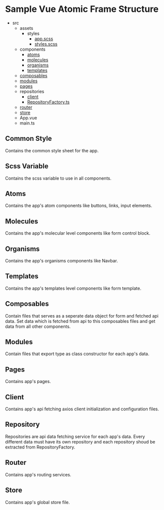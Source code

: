# Sample Vue Atomic Frame Structure

* src
  * assets
    * styles
      * [app.scss](#common-style)
      * [styles.scss](#scss-variable)
  * components
    * [atoms](#atoms)
    * [molecules](#molecules)
    * [organisms](#organisms)
    * [templates](#templates)
  * [composables](#composables)
  * [modules](#modules)
  * [pages](#pages)
  * repositories
    * [client](#client)
    * [RepositoryFactory.ts](#repository)
  * [router](#router)
  * [store](#store)
  * App.vue
  * main.ts

## Common Style
Contains the common style sheet for the app.

## Scss Variable
Contains the scss variable to use in all components.

## Atoms
Contains the app's atom components like buttons, links, input elements.

## Molecules
Contains the app's molecular level components like form control block.

## Organisms
Contains the app's organisms components like Navbar.

## Templates
Contains the app's templates level components like form template.

## Composables
Contain files that serves as a seperate data object for form and fetched api data. Set data which is fetched from api to this
composables files and get data from all other components.

## Modules
Contain files that export type as class constructor for each app's data.

## Pages
Contains app's pages.

## Client
Contains app's api fetching axios client initialization and configuration files.

## Repository
Repositories are api data fetching service for each app's data. Every different data must have its own repository and each repository shoud be extracted from RepositoryFactory.

## Router
Contains app's routing services.

## Store
Contains app's global store file.
